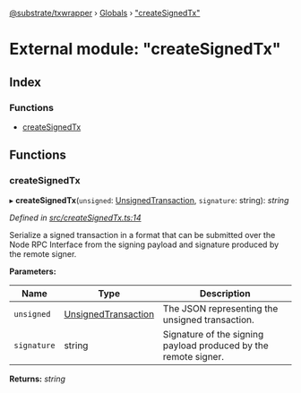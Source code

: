 [@substrate/txwrapper](../README.md) › [Globals](../globals.md) › ["createSignedTx"](_createsignedtx_.md)

# External module: "createSignedTx"

## Index

### Functions

* [createSignedTx](_createsignedtx_.md#createsignedtx)

## Functions

###  createSignedTx

▸ **createSignedTx**(`unsigned`: [UnsignedTransaction](../interfaces/_util_types_.unsignedtransaction.md), `signature`: string): *string*

*Defined in [src/createSignedTx.ts:14](https://github.com/paritytech/txwrapper/blob/32e6680/src/createSignedTx.ts#L14)*

Serialize a signed transaction in a format that can be submitted over the
Node RPC Interface from the signing payload and signature produced by the
remote signer.

**Parameters:**

Name | Type | Description |
------ | ------ | ------ |
`unsigned` | [UnsignedTransaction](../interfaces/_util_types_.unsignedtransaction.md) | The JSON representing the unsigned transaction. |
`signature` | string | Signature of the signing payload produced by the remote signer.  |

**Returns:** *string*
